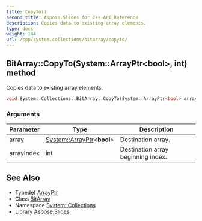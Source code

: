 ```yaml
---
title: CopyTo()
second_title: Aspose.Slides for C++ API Reference
description: Copies data to existing array elements.
type: docs
weight: 144
url: /cpp/system.collections/bitarray/copyto/
---
```

## BitArray::CopyTo(System::ArrayPtr\<bool\>, int) method


Copies data to existing array elements.

```cpp
void System::Collections::BitArray::CopyTo(System::ArrayPtr<bool> array, int arrayIndex) override
```


### Arguments

| Parameter | Type | Description |
| --- | --- | --- |
| array | [System::ArrayPtr](../../../system/arrayptr/)\<**bool**\> | Destination array. |
| arrayIndex | int | Destination array beginning index. |

## See Also

* Typedef [ArrayPtr](../../system/arrayptr/)
* Class [BitArray](./)
* Namespace [System::Collections](../)
* Library [Aspose.Slides](../../)